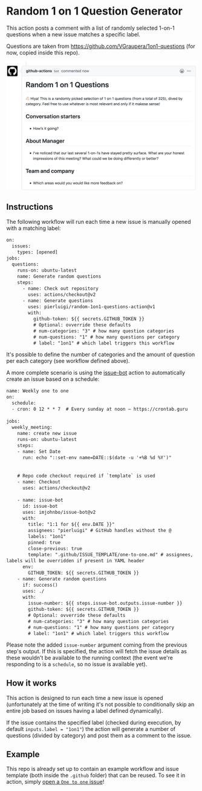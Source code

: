# Random 1 on 1 Question Generator

This action posts a comment with a list of randomly selected 1-on-1 questions when a new issue matches a specific label.

Questions are taken from https://github.com/VGraupera/1on1-questions (for now, copied inside this repo).

![Screenshot](screenshot.png?raw=true "Script in action")

## Instructions

The following workflow will run each time a new issue is manually opened with a matching label:

```
on:
  issues:
    types: [opened]
jobs:
  questions:
    runs-on: ubuntu-latest
    name: Generate random questions
    steps:
      - name: Check out repository
        uses: actions/checkout@v2
      - name: Generate questions
        uses: pierluigi/random-1on1-questions-action@v1
        with:
          github-token: ${{ secrets.GITHUB_TOKEN }}
          # Optional: ovverride these defaults
          # num-categories: "3" # how many question categories
          # num-questions: "1" # how many questions per category
          # label: "1on1" # which label triggers this workflow

```

It's possible to define the number of categories and the amount of question per each category (see workflow defined above).

A more complete scenario is using the [issue-bot](https://github.com/imjohnbo/issue-bot) action to automatically create an issue based on a schedule:

```
name: Weekly one to one
on:
  schedule:
  - cron: 0 12 * * 7  # Every sunday at noon – https://crontab.guru     

jobs:
  weekly_meeting:
    name: create new issue
    runs-on: ubuntu-latest
    steps:
    - name: Set Date
      run: echo "::set-env name=DATE::$(date -u '+%B %d %Y')"


    # Repo code checkout required if `template` is used
    - name: Checkout
      uses: actions/checkout@v2
      
    - name: issue-bot
      id: issue-bot
      uses: imjohnbo/issue-bot@v2
      with:
        title: "1:1 for ${{ env.DATE }}"
        assignees: "pierluigi" # GitHub handles without the @
        labels: "1on1"
        pinned: true
        close-previous: true
        template: ".github/ISSUE_TEMPLATE/one-to-one.md" # assignees, labels will be overridden if present in YAML header
      env:
        GITHUB_TOKEN: ${{ secrets.GITHUB_TOKEN }}
    - name: Generate random questions
      if: success()
      uses: ./
      with:
        issue-number: ${{ steps.issue-bot.outputs.issue-number }}
        github-token: ${{ secrets.GITHUB_TOKEN }}
        # Optional: ovverride these defaults
        # num-categories: "3" # how many question categories
        # num-questions: "1" # how many questions per category
        # label: "1on1" # which label triggers this workflow

```

Please note the added `issue-number` argument coming from the previous step's output. If this is specified, the action will fetch the issue details as these wouldn't be available to the running context (the event we're responding to is a `schedule`, so no issue is available yet).

## How it works

This action is designed to run each time a new issue is opened (unfortunately at the time of writing it's not possible to conditionally skip an entire job based on issues having a label defined dynamically).

If the issue contains the specified label (checked during execution, by default `inputs.label = "1on1"`) the action will generate a number of questions (divided by category) and post them as a comment to the issue.

## Example

This repo is already set up to contain an example workflow and issue template (both inside the `.github` folder) that can be reused. To see it in action, simply [open a `One to one` issue](https://github.com/pierluigi/random-1on1-questions-action/issues/new/choose)!
